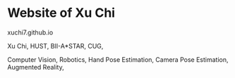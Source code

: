 # Website of Xu Chi
xuchi7.github.io

Xu Chi, 
HUST, BII-A*STAR, CUG, 

Computer Vision, Robotics,
Hand Pose Estimation,
Camera Pose Estimation,
Augmented Reality, 
